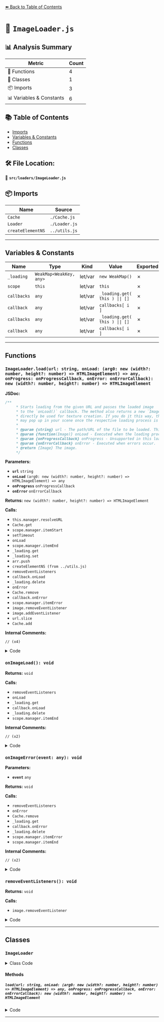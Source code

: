 [⬅️ Back to Table of Contents](../../index.md)

# 📄 `ImageLoader.js`

## 📊 Analysis Summary

| Metric | Count |
|--------|-------|
| 🔧 Functions | 4 |
| 🧱 Classes | 1 |
| 📦 Imports | 3 |
| 📊 Variables & Constants | 6 |

## 📚 Table of Contents

- [Imports](#imports)
- [Variables & Constants](#variables-constants)
- [Functions](#functions)
- [Classes](#classes)

## 🛠️ File Location:
📂 **`src/loaders/ImageLoader.js`**

## 📦 Imports

| Name | Source |
|------|--------|
| `Cache` | `./Cache.js` |
| `Loader` | `./Loader.js` |
| `createElementNS` | `../utils.js` |


---

## Variables & Constants

| Name | Type | Kind | Value | Exported |
|------|------|------|-------|----------|
| `_loading` | `WeakMap<WeakKey, any>` | let/var | `new WeakMap()` | ✗ |
| `scope` | `this` | let/var | `this` | ✗ |
| `callbacks` | `any` | let/var | `_loading.get( this ) \|\| []` | ✗ |
| `callback` | `any` | let/var | `callbacks[ i ]` | ✗ |
| `callbacks` | `any` | let/var | `_loading.get( this ) \|\| []` | ✗ |
| `callback` | `any` | let/var | `callbacks[ i ]` | ✗ |


---

## Functions

### `ImageLoader.load(url: string, onLoad: (arg0: new (width?: number, height?: number) => HTMLImageElement) => any, onProgress: onProgressCallback, onError: onErrorCallback): new (width?: number, height?: number) => HTMLImageElement`

**JSDoc:**
```typescript
/**
	 * Starts loading from the given URL and passes the loaded image
	 * to the `onLoad()` callback. The method also returns a new `Image` object which can
	 * directly be used for texture creation. If you do it this way, the texture
	 * may pop up in your scene once the respective loading process is finished.
	 *
	 * @param {string} url - The path/URL of the file to be loaded. This can also be a data URI.
	 * @param {function(Image)} onLoad - Executed when the loading process has been finished.
	 * @param {onProgressCallback} onProgress - Unsupported in this loader.
	 * @param {onErrorCallback} onError - Executed when errors occur.
	 * @return {Image} The image.
	 */
```

**Parameters:**

- **`url`** `string`
- **`onLoad`** `(arg0: new (width?: number, height?: number) => HTMLImageElement) => any`
- **`onProgress`** `onProgressCallback`
- **`onError`** `onErrorCallback`

**Returns:** `new (width?: number, height?: number) => HTMLImageElement`

**Calls:**

- `this.manager.resolveURL`
- `Cache.get`
- `scope.manager.itemStart`
- `setTimeout`
- `onLoad`
- `scope.manager.itemEnd`
- `_loading.get`
- `_loading.set`
- `arr.push`
- `createElementNS (from ../utils.js)`
- `removeEventListeners`
- `callback.onLoad`
- `_loading.delete`
- `onError`
- `Cache.remove`
- `callback.onError`
- `scope.manager.itemError`
- `image.removeEventListener`
- `image.addEventListener`
- `url.slice`
- `Cache.add`

**Internal Comments:**
```
// (x4)
```

<details><summary>Code</summary>

```typescript
load( url, onLoad, onProgress, onError ) {

		if ( this.path !== undefined ) url = this.path + url;

		url = this.manager.resolveURL( url );

		const scope = this;

		const cached = Cache.get( `image:${url}` );

		if ( cached !== undefined ) {

			if ( cached.complete === true ) {

				scope.manager.itemStart( url );

				setTimeout( function () {

					if ( onLoad ) onLoad( cached );

					scope.manager.itemEnd( url );

				}, 0 );

			} else {

				let arr = _loading.get( cached );

				if ( arr === undefined ) {

					arr = [];
					_loading.set( cached, arr );

				}

				arr.push( { onLoad, onError } );

			}

			return cached;

		}

		const image = createElementNS( 'img' );

		function onImageLoad() {

			removeEventListeners();

			if ( onLoad ) onLoad( this );

			//

			const callbacks = _loading.get( this ) || [];

			for ( let i = 0; i < callbacks.length; i ++ ) {

				const callback = callbacks[ i ];
				if ( callback.onLoad ) callback.onLoad( this );

			}

			_loading.delete( this );

			scope.manager.itemEnd( url );

		}

		function onImageError( event ) {

			removeEventListeners();

			if ( onError ) onError( event );

			Cache.remove( `image:${url}` );

			//

			const callbacks = _loading.get( this ) || [];

			for ( let i = 0; i < callbacks.length; i ++ ) {

				const callback = callbacks[ i ];
				if ( callback.onError ) callback.onError( event );

			}

			_loading.delete( this );


			scope.manager.itemError( url );
			scope.manager.itemEnd( url );

		}

		function removeEventListeners() {

			image.removeEventListener( 'load', onImageLoad, false );
			image.removeEventListener( 'error', onImageError, false );

		}

		image.addEventListener( 'load', onImageLoad, false );
		image.addEventListener( 'error', onImageError, false );

		if ( url.slice( 0, 5 ) !== 'data:' ) {

			if ( this.crossOrigin !== undefined ) image.crossOrigin = this.crossOrigin;

		}

		Cache.add( `image:${url}`, image );
		scope.manager.itemStart( url );

		image.src = url;

		return image;

	}
```
</details>

### `onImageLoad(): void`

**Returns:** `void`

**Calls:**

- `removeEventListeners`
- `onLoad`
- `_loading.get`
- `callback.onLoad`
- `_loading.delete`
- `scope.manager.itemEnd`

**Internal Comments:**
```
// (x2)
```

<details><summary>Code</summary>

```typescript
function onImageLoad() {

			removeEventListeners();

			if ( onLoad ) onLoad( this );

			//

			const callbacks = _loading.get( this ) || [];

			for ( let i = 0; i < callbacks.length; i ++ ) {

				const callback = callbacks[ i ];
				if ( callback.onLoad ) callback.onLoad( this );

			}

			_loading.delete( this );

			scope.manager.itemEnd( url );

		}
```
</details>

### `onImageError(event: any): void`

**Parameters:**

- **`event`** `any`

**Returns:** `void`

**Calls:**

- `removeEventListeners`
- `onError`
- `Cache.remove`
- `_loading.get`
- `callback.onError`
- `_loading.delete`
- `scope.manager.itemError`
- `scope.manager.itemEnd`

**Internal Comments:**
```
// (x2)
```

<details><summary>Code</summary>

```typescript
function onImageError( event ) {

			removeEventListeners();

			if ( onError ) onError( event );

			Cache.remove( `image:${url}` );

			//

			const callbacks = _loading.get( this ) || [];

			for ( let i = 0; i < callbacks.length; i ++ ) {

				const callback = callbacks[ i ];
				if ( callback.onError ) callback.onError( event );

			}

			_loading.delete( this );


			scope.manager.itemError( url );
			scope.manager.itemEnd( url );

		}
```
</details>

### `removeEventListeners(): void`

**Returns:** `void`

**Calls:**

- `image.removeEventListener`

<details><summary>Code</summary>

```typescript
function removeEventListeners() {

			image.removeEventListener( 'load', onImageLoad, false );
			image.removeEventListener( 'error', onImageError, false );

		}
```
</details>


---

## Classes

### `ImageLoader`

<details><summary>Class Code</summary>

```ts
class ImageLoader extends Loader {

	/**
	 * Constructs a new image loader.
	 *
	 * @param {LoadingManager} [manager] - The loading manager.
	 */
	constructor( manager ) {

		super( manager );

	}

	/**
	 * Starts loading from the given URL and passes the loaded image
	 * to the `onLoad()` callback. The method also returns a new `Image` object which can
	 * directly be used for texture creation. If you do it this way, the texture
	 * may pop up in your scene once the respective loading process is finished.
	 *
	 * @param {string} url - The path/URL of the file to be loaded. This can also be a data URI.
	 * @param {function(Image)} onLoad - Executed when the loading process has been finished.
	 * @param {onProgressCallback} onProgress - Unsupported in this loader.
	 * @param {onErrorCallback} onError - Executed when errors occur.
	 * @return {Image} The image.
	 */
	load( url, onLoad, onProgress, onError ) {

		if ( this.path !== undefined ) url = this.path + url;

		url = this.manager.resolveURL( url );

		const scope = this;

		const cached = Cache.get( `image:${url}` );

		if ( cached !== undefined ) {

			if ( cached.complete === true ) {

				scope.manager.itemStart( url );

				setTimeout( function () {

					if ( onLoad ) onLoad( cached );

					scope.manager.itemEnd( url );

				}, 0 );

			} else {

				let arr = _loading.get( cached );

				if ( arr === undefined ) {

					arr = [];
					_loading.set( cached, arr );

				}

				arr.push( { onLoad, onError } );

			}

			return cached;

		}

		const image = createElementNS( 'img' );

		function onImageLoad() {

			removeEventListeners();

			if ( onLoad ) onLoad( this );

			//

			const callbacks = _loading.get( this ) || [];

			for ( let i = 0; i < callbacks.length; i ++ ) {

				const callback = callbacks[ i ];
				if ( callback.onLoad ) callback.onLoad( this );

			}

			_loading.delete( this );

			scope.manager.itemEnd( url );

		}

		function onImageError( event ) {

			removeEventListeners();

			if ( onError ) onError( event );

			Cache.remove( `image:${url}` );

			//

			const callbacks = _loading.get( this ) || [];

			for ( let i = 0; i < callbacks.length; i ++ ) {

				const callback = callbacks[ i ];
				if ( callback.onError ) callback.onError( event );

			}

			_loading.delete( this );


			scope.manager.itemError( url );
			scope.manager.itemEnd( url );

		}

		function removeEventListeners() {

			image.removeEventListener( 'load', onImageLoad, false );
			image.removeEventListener( 'error', onImageError, false );

		}

		image.addEventListener( 'load', onImageLoad, false );
		image.addEventListener( 'error', onImageError, false );

		if ( url.slice( 0, 5 ) !== 'data:' ) {

			if ( this.crossOrigin !== undefined ) image.crossOrigin = this.crossOrigin;

		}

		Cache.add( `image:${url}`, image );
		scope.manager.itemStart( url );

		image.src = url;

		return image;

	}

}
```
</details>

#### Methods

##### `load(url: string, onLoad: (arg0: new (width?: number, height?: number) => HTMLImageElement) => any, onProgress: onProgressCallback, onError: onErrorCallback): new (width?: number, height?: number) => HTMLImageElement`

<details><summary>Code</summary>

```ts
load( url, onLoad, onProgress, onError ) {

		if ( this.path !== undefined ) url = this.path + url;

		url = this.manager.resolveURL( url );

		const scope = this;

		const cached = Cache.get( `image:${url}` );

		if ( cached !== undefined ) {

			if ( cached.complete === true ) {

				scope.manager.itemStart( url );

				setTimeout( function () {

					if ( onLoad ) onLoad( cached );

					scope.manager.itemEnd( url );

				}, 0 );

			} else {

				let arr = _loading.get( cached );

				if ( arr === undefined ) {

					arr = [];
					_loading.set( cached, arr );

				}

				arr.push( { onLoad, onError } );

			}

			return cached;

		}

		const image = createElementNS( 'img' );

		function onImageLoad() {

			removeEventListeners();

			if ( onLoad ) onLoad( this );

			//

			const callbacks = _loading.get( this ) || [];

			for ( let i = 0; i < callbacks.length; i ++ ) {

				const callback = callbacks[ i ];
				if ( callback.onLoad ) callback.onLoad( this );

			}

			_loading.delete( this );

			scope.manager.itemEnd( url );

		}

		function onImageError( event ) {

			removeEventListeners();

			if ( onError ) onError( event );

			Cache.remove( `image:${url}` );

			//

			const callbacks = _loading.get( this ) || [];

			for ( let i = 0; i < callbacks.length; i ++ ) {

				const callback = callbacks[ i ];
				if ( callback.onError ) callback.onError( event );

			}

			_loading.delete( this );


			scope.manager.itemError( url );
			scope.manager.itemEnd( url );

		}

		function removeEventListeners() {

			image.removeEventListener( 'load', onImageLoad, false );
			image.removeEventListener( 'error', onImageError, false );

		}

		image.addEventListener( 'load', onImageLoad, false );
		image.addEventListener( 'error', onImageError, false );

		if ( url.slice( 0, 5 ) !== 'data:' ) {

			if ( this.crossOrigin !== undefined ) image.crossOrigin = this.crossOrigin;

		}

		Cache.add( `image:${url}`, image );
		scope.manager.itemStart( url );

		image.src = url;

		return image;

	}
```
</details>


---